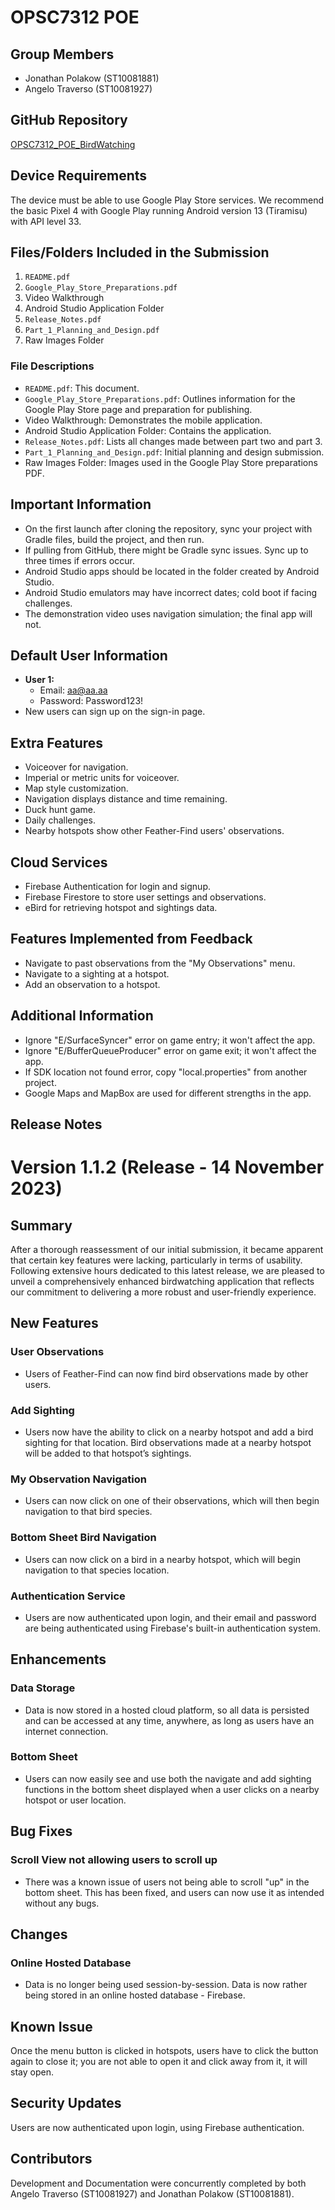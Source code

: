 # OPSC7312 POE

## Group Members
- Jonathan Polakow (ST10081881)
- Angelo Traverso (ST10081927)

## GitHub Repository
[OPSC7312_POE_BirdWatching](https://github.com/Angelo-Traverso/OPSC7312_POE_BirdWatching)

## Device Requirements
The device must be able to use Google Play Store services. We recommend the basic Pixel 4 with Google Play running Android version 13 (Tiramisu) with API level 33.

## Files/Folders Included in the Submission
1. `README.pdf`
2. `Google_Play_Store_Preparations.pdf`
3. Video Walkthrough
4. Android Studio Application Folder
5. `Release_Notes.pdf`
6. `Part_1_Planning_and_Design.pdf`
7. Raw Images Folder

### File Descriptions
- `README.pdf`: This document.
- `Google_Play_Store_Preparations.pdf`: Outlines information for the Google Play Store page and preparation for publishing.
- Video Walkthrough: Demonstrates the mobile application.
- Android Studio Application Folder: Contains the application.
- `Release_Notes.pdf`: Lists all changes made between part two and part 3.
- `Part_1_Planning_and_Design.pdf`: Initial planning and design submission.
- Raw Images Folder: Images used in the Google Play Store preparations PDF.

## Important Information
- On the first launch after cloning the repository, sync your project with Gradle files, build the project, and then run.
- If pulling from GitHub, there might be Gradle sync issues. Sync up to three times if errors occur.
- Android Studio apps should be located in the folder created by Android Studio.
- Android Studio emulators may have incorrect dates; cold boot if facing challenges.
- The demonstration video uses navigation simulation; the final app will not.

## Default User Information
- **User 1:**
  - Email: aa@aa.aa
  - Password: Password123!
- New users can sign up on the sign-in page.

## Extra Features
- Voiceover for navigation.
- Imperial or metric units for voiceover.
- Map style customization.
- Navigation displays distance and time remaining.
- Duck hunt game.
- Daily challenges.
- Nearby hotspots show other Feather-Find users' observations.

## Cloud Services
- Firebase Authentication for login and signup.
- Firebase Firestore to store user settings and observations.
- eBird for retrieving hotspot and sightings data.

## Features Implemented from Feedback
- Navigate to past observations from the "My Observations" menu.
- Navigate to a sighting at a hotspot.
- Add an observation to a hotspot.

## Additional Information
- Ignore "E/SurfaceSyncer" error on game entry; it won't affect the app.
- Ignore "E/BufferQueueProducer" error on game exit; it won't affect the app.
- If SDK location not found error, copy "local.properties" from another project.
- Google Maps and MapBox are used for different strengths in the app.


## Release Notes
# Version 1.1.2 (Release - 14 November 2023)

## Summary

After a thorough reassessment of our initial submission, it became apparent that certain key features were lacking, particularly in terms of usability. Following extensive hours dedicated to this latest release, we are pleased to unveil a comprehensively enhanced birdwatching application that reflects our commitment to delivering a more robust and user-friendly experience.

## New Features

### User Observations
- Users of Feather-Find can now find bird observations made by other users.

### Add Sighting
- Users now have the ability to click on a nearby hotspot and add a bird sighting for that location. Bird observations made at a nearby hotspot will be added to that hotspot’s sightings.

### My Observation Navigation
- Users can now click on one of their observations, which will then begin navigation to that bird species.

### Bottom Sheet Bird Navigation
- Users can now click on a bird in a nearby hotspot, which will begin navigation to that species location.

### Authentication Service
- Users are now authenticated upon login, and their email and password are being authenticated using Firebase's built-in authentication system.

## Enhancements

### Data Storage
- Data is now stored in a hosted cloud platform, so all data is persisted and can be accessed at any time, anywhere, as long as users have an internet connection.

### Bottom Sheet
- Users can now easily see and use both the navigate and add sighting functions in the bottom sheet displayed when a user clicks on a nearby hotspot or user location.

## Bug Fixes

### Scroll View not allowing users to scroll up
- There was a known issue of users not being able to scroll "up" in the bottom sheet. This has been fixed, and users can now use it as intended without any bugs.

## Changes

### Online Hosted Database
- Data is no longer being used session-by-session. Data is now rather being stored in an online hosted database - Firebase.

## Known Issue

Once the menu button is clicked in hotspots, users have to click the button again to close it; you are not able to open it and click away from it, it will stay open.

## Security Updates

Users are now authenticated upon login, using Firebase authentication.

## Contributors

Development and Documentation were concurrently completed by both Angelo Traverso (ST10081927) and Jonathan Polakow (ST10081881).
